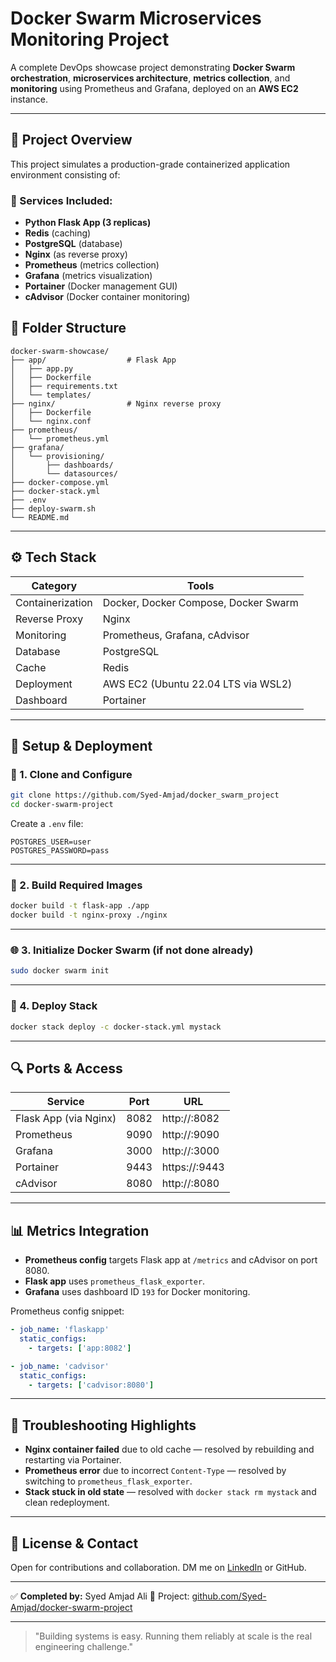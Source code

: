 # Docker Swarm Microservices Monitoring Project

A complete DevOps showcase project demonstrating **Docker Swarm orchestration**, **microservices architecture**, **metrics collection**, and **monitoring** using Prometheus and Grafana, deployed on an **AWS EC2** instance.

---

## 🚀 Project Overview

This project simulates a production-grade containerized application environment consisting of:

### 🧱 Services Included:

* **Python Flask App (3 replicas)**
* **Redis** (caching)
* **PostgreSQL** (database)
* **Nginx** (as reverse proxy)
* **Prometheus** (metrics collection)
* **Grafana** (metrics visualization)
* **Portainer** (Docker management GUI)
* **cAdvisor** (Docker container monitoring)

## 📁 Folder Structure

```
docker-swarm-showcase/
├── app/                  # Flask App
│   ├── app.py
│   ├── Dockerfile
│   ├── requirements.txt
│   └── templates/
├── nginx/                # Nginx reverse proxy
│   ├── Dockerfile
│   └── nginx.conf
├── prometheus/
│   └── prometheus.yml
├── grafana/
│   └── provisioning/
│       ├── dashboards/
│       └── datasources/
├── docker-compose.yml
├── docker-stack.yml
├── .env
├── deploy-swarm.sh
└── README.md
```

---

## ⚙️ Tech Stack

| Category         | Tools                                |
| ---------------- | ------------------------------------ |
| Containerization | Docker, Docker Compose, Docker Swarm |
| Reverse Proxy    | Nginx                                |
| Monitoring       | Prometheus, Grafana, cAdvisor        |
| Database         | PostgreSQL                           |
| Cache            | Redis                                |
| Deployment       | AWS EC2 (Ubuntu 22.04 LTS via WSL2)  |
| Dashboard        | Portainer                            |

---

## 🧪 Setup & Deployment

### 🔐 1. Clone and Configure

```bash
git clone https://github.com/Syed-Amjad/docker_swarm_project
cd docker-swarm-project
```

Create a `.env` file:

```env
POSTGRES_USER=user
POSTGRES_PASSWORD=pass
```

---

### 🐳 2. Build Required Images

```bash
docker build -t flask-app ./app
docker build -t nginx-proxy ./nginx
```

---

### 🌐 3. Initialize Docker Swarm (if not done already)

```bash
sudo docker swarm init
```

---

### 🚀 4. Deploy Stack

```bash
docker stack deploy -c docker-stack.yml mystack
```

---

## 🔍 Ports & Access

| Service               | Port | URL                    |
| --------------------- | ---- | ---------------------- |
| Flask App (via Nginx) | 8082 | http\://<EC2-IP>:8082  |
| Prometheus            | 9090 | http\://<EC2-IP>:9090  |
| Grafana               | 3000 | http\://<EC2-IP>:3000  |
| Portainer             | 9443 | https\://<EC2-IP>:9443 |
| cAdvisor              | 8080 | http\://<EC2-IP>:8080  |

---

## 📊 Metrics Integration

* **Prometheus config** targets Flask app at `/metrics` and cAdvisor on port 8080.
* **Flask app** uses `prometheus_flask_exporter`.
* **Grafana** uses dashboard ID `193` for Docker monitoring.

Prometheus config snippet:

```yaml
- job_name: 'flaskapp'
  static_configs:
    - targets: ['app:8082']

- job_name: 'cadvisor'
  static_configs:
    - targets: ['cadvisor:8080']
```

---

## 🐛 Troubleshooting Highlights

* **Nginx container failed** due to old cache — resolved by rebuilding and restarting via Portainer.
* **Prometheus error** due to incorrect `Content-Type` — resolved by switching to `prometheus_flask_exporter`.
* **Stack stuck in old state** — resolved with `docker stack rm mystack` and clean redeployment.

---


## 🤝 License & Contact

Open for contributions and collaboration. DM me on [LinkedIn](https://linkedin.com/in/syedamjadali) or GitHub.

---

✅ **Completed by:** Syed Amjad Ali
🔗 Project: [github.com/Syed-Amjad/docker-swarm-project]((https://github.com/Syed-Amjad/docker_swarm_project))

---

> "Building systems is easy. Running them reliably at scale is the real engineering challenge."
